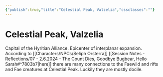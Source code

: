 ```yaml
---
{"publish":true,"title":"Celestial Peak, Valzelia","cssclasses":""}
---
```



# Celestial Peak, Valzelia

Capital of the Hyritian Alliance. Epicenter of interplanar expansion. According to [[Characters/NPCs/Seliph Orsterra]] [[Session Notes - Reflections/07 - 2.6.2024 - The Count Dies, Goodbye Bugbear, Hello Sarah#^7803b7\|here]] there are many connections to the Faewild and rifts and Fae creatures at Celestial Peak. Luckily they are mostly docile.
